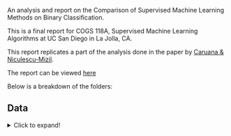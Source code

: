 An analysis and report on the Comparison of Supervised Machine Learning Methods on Binary Classification.

This is a final report for COGS 118A, Supervised Machine Learning Algorithms at UC San Diego in La Jolla, CA.

This report replicates a part of the analysis done in the paper by [Caruana & Niculescu-Mizil](https://www.cs.cornell.edu/~caruana/ctp/ct.papers/caruana.icml06.pdf).

The report can be viewed [here](https://github.com/enochli5907/Supervised-ML-Algorithm-Comparison/blob/master/Final%20Report.pdf)

Below is a breakdown of the folders:

## Data
<details>
  <summary>Click to expand!</summary>
  
  * Original Data         - contains the original data files used in this analysis
  * Data Cleaning.ipynb     - jupyter notebook used for cleaning
  * adult_clean.csv         - the clean adult data set, dropped NaN values and converted to binary values
  * cover_clean.csv         - the clean cover data set, converted to binary values
  * letter_p1.csv           - the letter_p1 cover data set, converted to binary values - "O" is considered positive and rest is negative
  * letter_p2.csv           - the letter_p2 cover data set, converted to binary values - "A-M" is considered positive and rest is negative
</details>
